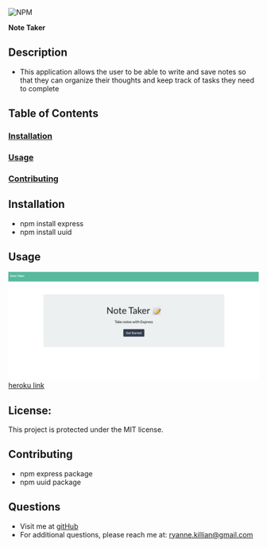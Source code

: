 ![NPM](https://img.shields.io/npm/l/inquirer)

**Note Taker**

  ## **Description**
  * This application allows the user to be able to write and save notes so that they can organize their thoughts and keep track of tasks they need to complete
  
  ## **Table of Contents**
  ### [Installation](#Installation)
  ### [Usage](#Usage) 
  ### [Contributing](#contributing)
    
  ## Installation
  * npm install express
  * npm install uuid
  
  ## Usage
 ![this is a screenshot of my website](./screenshot.png)
 [heroku link](https://vast-lake-97390.herokuapp.com/)

  ## **License:**
  This project is protected under the MIT license.

  ## Contributing
  * npm express package
  * npm uuid package
  
  ## **Questions**
  * Visit me at [gitHub](http://www.github.com/ryannekillian)
  * For additional questions, please reach me at: ryanne.killian@gmail.com
  
  
